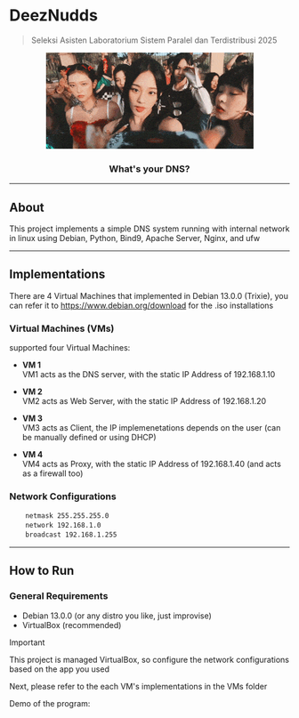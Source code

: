 # DeezNudds

> Seleksi Asisten Laboratorium Sistem Paralel dan Terdistribusi 2025
<p align="center">
    <img src="./etc/newjeans-eta.gif">
</p>
    <h3 align="center">What's your DNS?</h3>

---

## About <a name="about"></a>

<p align="justify">This project implements a simple DNS system running with internal network in linux using Debian, Python, Bind9, Apache Server, Nginx, and ufw </p>

---

## Implementations <a name="algorithms"></a>

There are 4 Virtual Machines that implemented in Debian 13.0.0 (Trixie), you can refer it to https://www.debian.org/download for the .iso installations

### Virtual Machines (VMs)  
supported four Virtual Machines:

- **VM 1**  
  VM1 acts as the DNS server, with the static IP Address of 192.168.1.10

- **VM 2**  
  VM2 acts as Web Server, with the static IP Address of 192.168.1.20

- **VM 3**  
  VM3 acts as Client, the IP implemenetations depends on the user (can be manually defined or using DHCP)

- **VM 4**  
  VM4 acts as Proxy, with the static IP Address of 192.168.1.40 (and acts as a firewall too)

### Network Configurations
   ```bash
       netmask 255.255.255.0
       network 192.168.1.0
       broadcast 192.168.1.255
   ```
--- 

## How to Run <a name="how-to-run"></a>

### General Requirements
- Debian 13.0.0 (or any distro you like, just improvise)
- VirtualBox (recommended)


> [!IMPORTANT]
> This project is managed VirtualBox, so configure the network configurations based on the app you used

Next, please refer to the each VM's implementations in the VMs folder

Demo of the program: 

